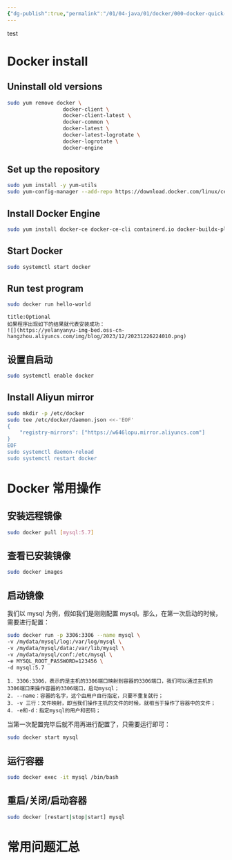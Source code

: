 ```yaml
---
{"dg-publish":true,"permalink":"/01/04-java/01/docker/000-docker-quick-start/","tags":["blog","#docker","gardenEntry"]}
---
```


test
# Docker install
## Uninstall old versions
```bash
sudo yum remove docker \
                  docker-client \
                  docker-client-latest \
                  docker-common \
                  docker-latest \
                  docker-latest-logrotate \
                  docker-logrotate \
                  docker-engine
```
## Set up the repository
```bash
sudo yum install -y yum-utils
sudo yum-config-manager --add-repo https://download.docker.com/linux/centos/docker-ce.repo
```
## Install Docker Engine
```bash
sudo yum install docker-ce docker-ce-cli containerd.io docker-buildx-plugin docker-compose-plugin
```
## Start Docker
```bash
sudo systemctl start docker
```
## Run test program
```bash
sudo docker run hello-world
```
```ad-note
title:Optional
如果程序出现如下的结果就代表安装成功：
![](https://yelanyanyu-img-bed.oss-cn-hangzhou.aliyuncs.com/img/blog/2023/12/20231226224010.png)
```
## 设置自启动
```bash
sudo systemctl enable docker
```
## Install Aliyun mirror
```bash
sudo mkdir -p /etc/docker 
sudo tee /etc/docker/daemon.json <<-'EOF' 
{ 
	"registry-mirrors": ["https://w646lopu.mirror.aliyuncs.com"] 
} 
EOF 
sudo systemctl daemon-reload 
sudo systemctl restart docker
```

# Docker 常用操作
## 安装远程镜像
```bash
sudo docker pull [mysql:5.7]
```

## 查看已安装镜像
```bash
sudo docker images
```

## 启动镜像
我们以 mysql 为例，假如我们是刚刚配置 mysql。那么，在第一次启动的时候，需要进行配置：
```bash
sudo docker run -p 3306:3306 --name mysql \
-v /mydata/mysql/log:/var/log/mysql \
-v /mydata/mysql/data:/var/lib/mysql \
-v /mydata/mysql/conf:/etc/mysql \
-e MYSQL_ROOT_PASSWORD=123456 \
-d mysql:5.7
```

```ad-note
1. 3306:3306，表示的是主机的3306端口映射到容器的3306端口，我们可以通过主机的3306端口来操作容器的3306端口，启动mysql；
2. --name：容器的名字，这个由用户自行指定，只要不重复就行；
3. -v 三行：文件映射，即当我们操作主机的文件的时候，就相当于操作了容器中的文件；
4. -e和-d：指定mysql的用户和密码；
```

当第一次配置完毕后就不用再进行配置了，只需要运行即可：
```bash
sudo docker start mysql
```

## 运行容器
```bash
sudo docker exec -it mysql /bin/bash
```

## 重启/关闭/启动容器
```bash
sudo docker [restart|stop|start] mysql
```

# 常用问题汇总